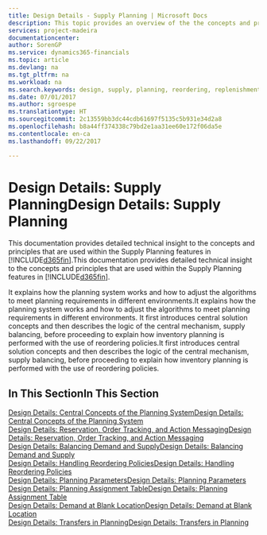 ```yaml
---
title: Design Details - Supply Planning | Microsoft Docs
description: This topic provides an overview of the the concepts and principles that are used within the Supply Planning features in [!INCLUDE[d365fin](includes/d365fin_md.md)].
services: project-madeira
documentationcenter: 
author: SorenGP
ms.service: dynamics365-financials
ms.topic: article
ms.devlang: na
ms.tgt_pltfrm: na
ms.workload: na
ms.search.keywords: design, supply, planning, reordering, replenishment
ms.date: 07/01/2017
ms.author: sgroespe
ms.translationtype: HT
ms.sourcegitcommit: 2c13559bb3dc44cdb61697f5135c5b931e34d2a8
ms.openlocfilehash: b8a44ff374338c79bd2e1aa31ee60e172f06da5e
ms.contentlocale: en-ca
ms.lasthandoff: 09/22/2017

---
```

# <a name="design-details-supply-planning"></a><span data-ttu-id="7c74a-103">Design Details: Supply Planning</span><span class="sxs-lookup"><span data-stu-id="7c74a-103">Design Details: Supply Planning</span></span>
<span data-ttu-id="7c74a-104">This documentation provides detailed technical insight to the concepts and principles that are used within the Supply Planning features in [!INCLUDE[d365fin](includes/d365fin_md.md)].</span><span class="sxs-lookup"><span data-stu-id="7c74a-104">This documentation provides detailed technical insight to the concepts and principles that are used within the Supply Planning features in [!INCLUDE[d365fin](includes/d365fin_md.md)].</span></span>  

<span data-ttu-id="7c74a-105">It explains how the planning system works and how to adjust the algorithms to meet planning requirements in different environments.</span><span class="sxs-lookup"><span data-stu-id="7c74a-105">It explains how the planning system works and how to adjust the algorithms to meet planning requirements in different environments.</span></span> <span data-ttu-id="7c74a-106">It first introduces central solution concepts and then describes the logic of the central mechanism, supply balancing, before proceeding to explain how inventory planning is performed with the use of reordering policies.</span><span class="sxs-lookup"><span data-stu-id="7c74a-106">It first introduces central solution concepts and then describes the logic of the central mechanism, supply balancing, before proceeding to explain how inventory planning is performed with the use of reordering policies.</span></span>  

## <a name="in-this-section"></a><span data-ttu-id="7c74a-107">In This Section</span><span class="sxs-lookup"><span data-stu-id="7c74a-107">In This Section</span></span>  
[<span data-ttu-id="7c74a-108">Design Details: Central Concepts of the Planning System</span><span class="sxs-lookup"><span data-stu-id="7c74a-108">Design Details: Central Concepts of the Planning System</span></span>](design-details-central-concepts-of-the-planning-system.md)  
[<span data-ttu-id="7c74a-109">Design Details: Reservation, Order Tracking, and Action Messaging</span><span class="sxs-lookup"><span data-stu-id="7c74a-109">Design Details: Reservation, Order Tracking, and Action Messaging</span></span>](design-details-reservation-order-tracking-and-action-messaging.md)  
[<span data-ttu-id="7c74a-110">Design Details: Balancing Demand and Supply</span><span class="sxs-lookup"><span data-stu-id="7c74a-110">Design Details: Balancing Demand and Supply</span></span>](design-details-balancing-demand-and-supply.md)  
[<span data-ttu-id="7c74a-111">Design Details: Handling Reordering Policies</span><span class="sxs-lookup"><span data-stu-id="7c74a-111">Design Details: Handling Reordering Policies</span></span>](design-details-handling-reordering-policies.md)  
[<span data-ttu-id="7c74a-112">Design Details: Planning Parameters</span><span class="sxs-lookup"><span data-stu-id="7c74a-112">Design Details: Planning Parameters</span></span>](design-details-planning-parameters.md)  
[<span data-ttu-id="7c74a-113">Design Details: Planning Assignment Table</span><span class="sxs-lookup"><span data-stu-id="7c74a-113">Design Details: Planning Assignment Table</span></span>](design-details-planning-assignment-table.md)  
[<span data-ttu-id="7c74a-114">Design Details: Demand at Blank Location</span><span class="sxs-lookup"><span data-stu-id="7c74a-114">Design Details: Demand at Blank Location</span></span>](design-details-demand-at-blank-location.md)  
[<span data-ttu-id="7c74a-115">Design Details: Transfers in Planning</span><span class="sxs-lookup"><span data-stu-id="7c74a-115">Design Details: Transfers in Planning</span></span>](design-details-transfers-in-planning.md)


